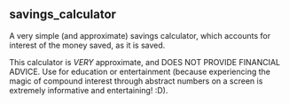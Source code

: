 ## savings_calculator
A very simple (and approximate) savings calculator, which accounts for interest of the money saved, as it is saved.

This calculator is _VERY_ approximate, and DOES NOT PROVIDE FINANCIAL ADVICE.  Use for education or entertainment (because experiencing the magic of compound interest through abstract numbers on a screen is extremely informative and entertaining! :D).
